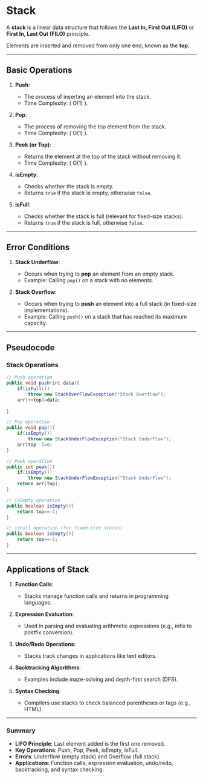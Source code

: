 # Stack

A **stack** is a linear data structure that follows the **Last In, First Out (LIFO)** or **First In, Last Out (FILO)** principle.

Elements are inserted and removed from only one end, known as the **top**.

---

## Basic Operations

1. **Push**:  
   - The process of inserting an element into the stack.  
   - Time Complexity: \( O(1) \).  

2. **Pop**:  
   - The process of removing the top element from the stack.  
   - Time Complexity: \( O(1) \).  

3. **Peek (or Top)**:  
   - Returns the element at the top of the stack without removing it.  
   - Time Complexity: \( O(1) \).  

4. **isEmpty**:  
   - Checks whether the stack is empty.  
   - Returns `true` if the stack is empty, otherwise `false`.  

5. **isFull**:  
   - Checks whether the stack is full (relevant for fixed-size stacks).  
   - Returns `true` if the stack is full, otherwise `false`.  

---

## Error Conditions

1. **Stack Underflow**:  
   - Occurs when trying to **pop** an element from an empty stack.  
   - Example: Calling `pop()` on a stack with no elements.  

2. **Stack Overflow**:  
   - Occurs when trying to **push** an element into a full stack (in fixed-size implementations).  
   - Example: Calling `push()` on a stack that has reached its maximum capacity.  

---

## Pseudocode

### Stack Operations
```java
// Push operation
public void push(int data){
    if(isFull())
        throw new StackOverFlowException("Stack Overflow");
    arr[++top]=data;
        
}

// Pop operation
public void pop(){
    if(isEmpty())
        throw new StackUnderFlowException("Stack UnderFlow");
    arr[top--]=0;
}

// Peek operation
public int peek(){
    if(isEmpty())
        throw new StackUnderFlowException("Stack UnderFlow");
    return arr[top];
}

// isEmpty operation
public boolean isEmpty(){
    return top==-1;
}

// isFull operation (for fixed-size stacks)
public boolean isEmpty(){
    return top==-1;
}
```

---

## Applications of Stack

1. **Function Calls**:  
   - Stacks manage function calls and returns in programming languages.  

2. **Expression Evaluation**:  
   - Used in parsing and evaluating arithmetic expressions (e.g., infix to postfix conversion).  

3. **Undo/Redo Operations**:  
   - Stacks track changes in applications like text editors.  

4. **Backtracking Algorithms**:  
   - Examples include maze-solving and depth-first search (DFS).  

5. **Syntax Checking**:  
   - Compilers use stacks to check balanced parentheses or tags (e.g., HTML).  

---

### Summary
- **LIFO Principle**: Last element added is the first one removed.  
- **Key Operations**: Push, Pop, Peek, isEmpty, isFull.  
- **Errors**: Underflow (empty stack) and Overflow (full stack).  
- **Applications**: Function calls, expression evaluation, undo/redo, backtracking, and syntax checking.  
